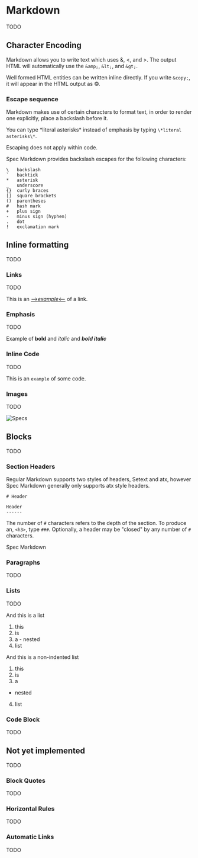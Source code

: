 # Markdown

TODO


## Character Encoding

Markdown allows you to write text which uses &, <, and >. The output HTML will
automatically use the `&amp;`, `&lt;`, and `&gt;`.

Well formed HTML entities can be written inline directly. If you write `&copy;`,
it will appear in the HTML output as &copy;.


### Escape sequence

Markdown makes use of certain characters to format text, in order to render one
explicitly, place a backslash before it.

You can type \*literal asterisks\* instead of emphasis by typing
`\*literal asterisks\*`.

Escaping does not apply within code.

Spec Markdown provides backslash escapes for the following characters:

```
\   backslash
`   backtick
*   asterisk
_   underscore
{}  curly braces
[]  square brackets
()  parentheses
#   hash mark
+   plus sign
-   minus sign (hyphen)
.   dot
!   exclamation mark
```


## Inline formatting

TODO


### Links

TODO

This is an [-->*example*<--](https://www.facebook.com) of a link.


### Emphasis

TODO

Example of **bold** and *italic* and ***bold italic***


### Inline Code

TODO

This is an `example` of some code.


### Images

TODO

![Specs](http://stmcoatech.com/Admin/Welding/d639c91b-f07b-4629-83fd-a00739c21b57.jpg)


## Blocks

TODO


### Section Headers

Regular Markdown supports two styles of headers, Setext and atx, however Spec
Markdown generally only supports atx style headers.

```
# Header
```

```!
Header
------
```

The number of `#` characters refers to the depth of the section. To produce an,
`<h3>`, type `###`. Optionally, a header may be "closed" by any number of `#`
characters.

Spec Markdown


### Paragraphs

TODO


### Lists

TODO

And this is a list

  1. this
  2. is
  3. a
    - nested
  4. list

And this is a non-indented list

1. this
2. is
3. a
  - nested
4. list


### Code Block

TODO


## Not yet implemented

TODO


### Block Quotes

TODO


### Horizontal Rules

TODO


### Automatic Links

TODO
